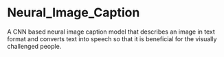 # Neural_Image_Caption
A CNN based neural image caption model that describes an image in text format and converts text into speech so that it is beneficial for the visually challenged people.
